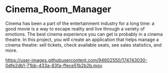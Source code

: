 # Cinema_Room_Manager
Cinema has been a part of the entertainment industry for a long time: a good movie is a way to escape reality and live through a variety of emotions. The best cinema experience you can get is probably in a cinema theatre. In this project, you will create an application that helps manage a cinema theatre: sell tickets, check available seats, see sales statistics, and more.

https://user-images.githubusercontent.com/94602550/174743030-0dfe2db1-71bb-433a-83fa-ffece51b2b2b.mov

